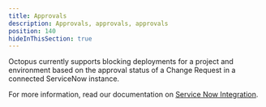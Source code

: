 ```yaml
---
title: Approvals
description: Approvals, approvals, approvals
position: 140
hideInThisSection: true
---
```



Octopus currently supports blocking deployments for a project and environment based on the approval status of a Change Request in a connected ServiceNow instance.

For more information, read our documentation on [Service Now Integration](service-now/index.md).

